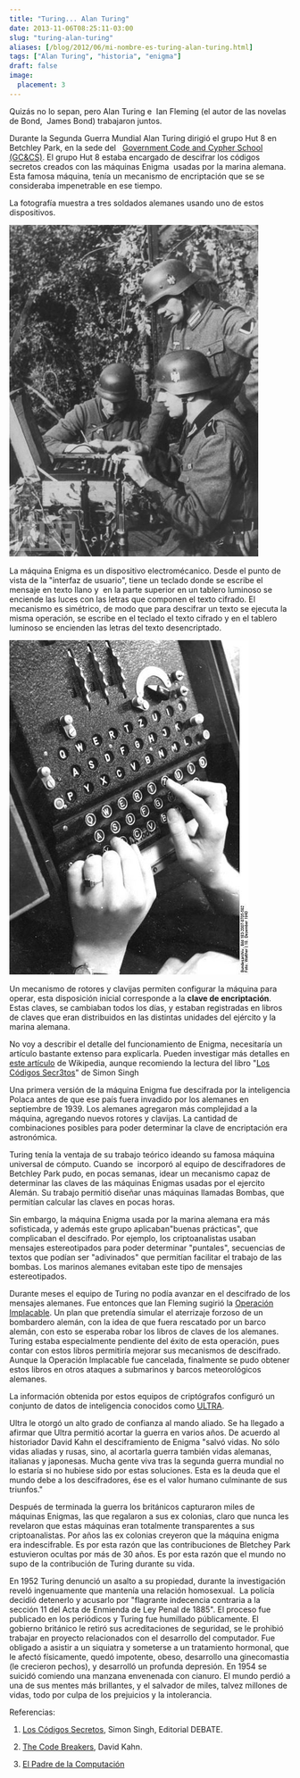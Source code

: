 ```yaml
---
title: "Turing... Alan Turing"
date: 2013-11-06T08:25:11-03:00
slug: "turing-alan-turing"
aliases: [/blog/2012/06/mi-nombre-es-turing-alan-turing.html]
tags: ["Alan Turing", "historia", "enigma"]
draft: false
image:
  placement: 3
---
```

Quizás no lo sepan, pero Alan Turing e  Ian Fleming (el autor de las
novelas de Bond,  James Bond) trabajaron juntos.

Durante la Segunda Guerra Mundial Alan Turing dirigió el grupo Hut 8 en
Betchley Park, en la sede del  
[Government Code and Cypher School (GC&CS)](http://en.wikipedia.org/wiki/Government_Communications_Headquarters#Government_Code_and_Cypher_School_.28GCCS.29).
El grupo Hut 8 estaba encargado de descifrar los códigos secretos
creados con las máquinas Enigma  usadas por la marina alemana. Esta
famosa máquina, tenía un mecanismo de encriptación que se se consideraba
impenetrable en ese tiempo.

La fotografía muestra a tres soldados alemanes usando uno de estos
dispositivos.

![](German_Enigma_machine.jpg)

La máquina Enigma es un dispositivo electromécanico. Desde el punto de
vista de la "interfaz de usuario", tiene un teclado donde se escribe
el mensaje en texto llano y  en la parte superior en un tablero luminoso
se enciende las luces con las letras que componen el texto cifrado. El
mecanismo es simétrico, de modo que para descifrar un texto se ejecuta
la misma operación, se escribe en el teclado el texto cifrado y en el
tablero luminoso se encienden las letras del texto desencriptado.

![](DetalleMaquinaEnigma.jpg)

Un mecanismo de rotores y clavijas permiten configurar la máquina para
operar, esta disposición inicial corresponde a la **clave de
encriptación**. Estas claves, se cambiaban todos los días, y estaban
registradas en libros de claves que eran distribuidos en las distintas
unidades del ejército y la marina alemana.

No voy a describir el detalle del funcionamiento de Enigma, necesitaría
un artículo bastante extenso para explicarla. Pueden investigar más
detalles en [este artículo](https://es.wikipedia.org/wiki/Enigma_(m%C3%A1quina)) de
Wikipedia, aunque recomiendo la lectura del libro 
"[Los Códigos Secr3tos](http://amzn.to/MzGq3g)" de Simon Singh

Una primera versión de la máquina Enigma fue descifrada por la
inteligencia Polaca antes de que ese país fuera invadido por los
alemanes en septiembre de 1939. Los alemanes agregaron más complejidad a
la máquina, agregando nuevos rotores y clavijas. La cantidad de
combinaciones posibles para poder determinar la clave de encriptación
era astronómica.

Turing tenía la ventaja de su trabajo teórico ideando su famosa máquina
universal de cómputo. Cuando se  incorporó al equipo de descifradores de
Betchley Park pudo, en pocas semanas, idear un mecanismo capaz de
determinar las claves de las máquinas Enigmas usadas por el ejercito
Alemán. Su trabajo permitió diseñar unas máquinas llamadas Bombas, que
permitían calcular las claves en pocas horas.

Sin embargo, la máquina Enigma usada por la marina alemana era más
sofisticada, y además este grupo aplicaban"buenas prácticas", que
complicaban el descifrado. Por ejemplo, los criptoanalistas usaban
mensajes estereotipados para poder determinar "puntales", secuencias
de textos que podían ser "adivinados" que permitían facilitar el
trabajo de las bombas. Los marinos alemanes evitaban este tipo de
mensajes estereotipados.

Durante meses el equipo de Turing no podía avanzar en el descifrado de
los mensajes alemanes. Fue entonces que Ian Fleming sugirió la
[Operación Implacable](https://en.wikipedia.org/wiki/Operation_Ruthless).
Un plan que pretendía simular el aterrizaje forzoso de un bombardero
alemán, con la idea de que fuera rescatado por un barco alemán, con esto
se esperaba robar los libros de claves de los alemanes. Turing estaba
especialmente pendiente del éxito de esta operación, pues contar con
estos libros permitiría mejorar sus mecanismos de descifrado. Aunque la
Operación Implacable fue cancelada, finalmente se pudo obtener estos
libros en otros ataques a submarinos y barcos meteorológicos alemanes.

La información obtenida por estos equipos de criptógrafos configuró un
conjunto de datos de inteligencia conocidos como
[ULTRA](https://en.wikipedia.org/wiki/Ultra).

Ultra le otorgó un alto grado de confianza al mando aliado. Se ha
llegado a afirmar que Ultra permitió acortar la guerra en varios años.
De acuerdo al historiador David Kahn el desciframiento de Enigma "salvó
vidas. No sólo vidas aliadas y rusas, sino, al acortarla guerra también
vidas alemanas, italianas y japonesas. Mucha gente viva tras la segunda
guerra mundial no lo estaría si no hubiese sido por estas soluciones.
Esta es la deuda que el mundo debe a los descifradores, ése es el valor
humano culminante de sus triunfos."

Después de terminada la guerra los británicos capturaron miles de
máquinas Enigmas, las que regalaron a sus ex colonias, claro que nunca
les revelaron que estas máquinas eran totalmente transparentes a sus
criptoanalistas. Por años las ex colonias creyeron que la máquina enigma
era indescifrable. Es por esta razón que las contribuciones de Bletchey
Park estuvieron ocultas por más de 30 años. Es por esta razón que el
mundo no supo de la contribución de Turing durante su vida.

En 1952 Turing denunció un asalto a su propiedad, durante la
investigación reveló ingenuamente que mantenía una relación homosexual.
 La policía decidió detenerlo y acusarlo por "flagrante indecencia
contraria a la sección 11 del Acta de Enmienda de Ley Penal de 1885".
El proceso fue publicado en los periódicos y Turing fue humillado
públicamente. El gobierno británico le retiró sus acreditaciones de
seguridad, se le prohibió trabajar en proyecto relacionados con el
desarrollo del computador. Fue obligado a asistir a un siquiatra y
someterse a un tratamiento hormonal, que le afectó físicamente, quedó
impotente, obeso, desarrollo una ginecomastia (le crecieron pechos), y
desarrolló un profunda depresión. En 1954 se suicidó comiendo una
manzana envenenada con cianuro. El mundo perdió a una de sus mentes más
brillantes, y el salvador de miles, talvez millones de vidas, todo por
culpa de los prejuicios y la intolerancia.

Referencias:

1.  [Los Códigos Secretos](http://amzn.to/MzGq3g), Simon Singh,
    Editorial DEBATE.

2.  [The Code Breakers](http://amzn.to/KObEKa), David Kahn.

3.  [El Padre de la Computación](/blog/2012/06/el-padre-de-a-computacion.html)
